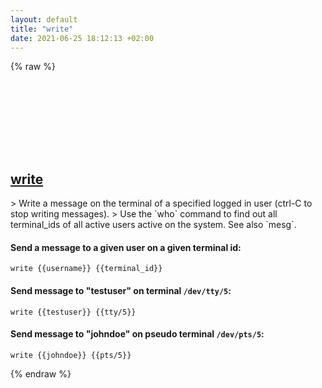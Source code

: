 ```yaml
---
layout: default
title: "write"
date: 2021-06-25 18:12:13 +02:00
---
```

{% raw %}
<h2 id="write">
  <a href="/en/common/write.html">write</a> <a href="#write"><svg class="icon">
    <use href="/assets/images/unicode_sprite.svg#link" />
  </svg></a>
</h2>
> Write a message on the terminal of a specified logged in user (ctrl-C to stop writing messages).
> Use the `who` command to find out all terminal_ids of all active users active on the system. See also `mesg`.

#### Send a message to a given user on a given terminal id:
```shell
write {{username}} {{terminal_id}}
```
#### Send message to "testuser" on terminal `/dev/tty/5`:
```shell
write {{testuser}} {{tty/5}}
```
#### Send message to "johndoe" on pseudo terminal `/dev/pts/5`:
```shell
write {{johndoe}} {{pts/5}}
```
{% endraw %}